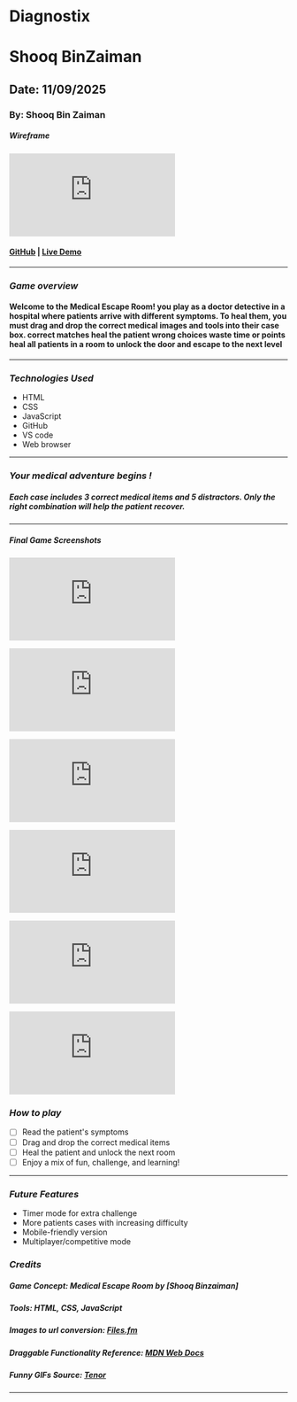 # Diagnostix
# Shooq BinZaiman
## Date: 11/09/2025

### By: Shooq Bin Zaiman
##### Wireframe
![Wireframe](https://fv5-5.files.fm/thumb_show.php?i=juzsatr3pn&view&v=1&PHPSESSID=5b8a2e403717a87ac9a1ee7b933a45cc34920114
)

#### [GitHub](https://github.com/shooqbinzaiman/Diagnostix) | [Live Demo](https://shooqproject.surge.sh)
***

### ***Game overview***
#### Welcome to the Medical Escape Room! you play as a doctor detective in a hospital where patients arrive with different symptoms. To heal them, you must drag and drop the correct medical images and tools into their case box. correct matches heal the patient wrong choices waste time or points heal all patients in a room to unlock the door and escape to the next level
***

### ***Technologies Used***
* HTML
* CSS
* JavaScript
* GitHub
* VS code
* Web browser


***

### ***Your medical adventure begins !***

##### Each case includes 3 correct medical items and 5 distractors. Only the right combination will help the patient recover.
***

##### Final Game Screenshots
![index.html](https://fv5-4.files.fm/thumb_show.php?i=bdvfrnzaqj&view&v=1&PHPSESSID=5b8a2e403717a87ac9a1ee7b933a45cc34920114)

![cases.html](https://fv5-5.files.fm/thumb_show.php?i=s7bfeu4yrd&view&v=1&PHPSESSID=5b8a2e403717a87ac9a1ee7b933a45cc34920114)

![cases.html](https://fv5-5.files.fm/thumb_show.php?i=mwvgpub8my&view&v=1&PHPSESSID=5b8a2e403717a87ac9a1ee7b933a45cc34920114)

![cases.html](https://fv5-5.files.fm/thumb_show.php?i=mwvgpub8my&view&v=1&PHPSESSID=5b8a2e403717a87ac9a1ee7b933a45cc34920114)

![patient2.html](https://fv5-5.files.fm/thumb_show.php?i=9kdnemv9j5&view&v=1&PHPSESSID=5b8a2e403717a87ac9a1ee7b933a45cc34920114)

![GIF](https://fv5-5.files.fm/thumb_show.php?i=ayhbe7n6j5&view&v=1&PHPSESSID=5b8a2e403717a87ac9a1ee7b933a45cc34920114)


### ***How to play***

- [ ] Read the patient's symptoms
- [ ] Drag and drop the correct medical items
- [ ] Heal the patient and unlock the next room
- [ ] Enjoy a mix of fun, challenge, and learning!
***
### ***Future Features***
- Timer mode for extra challenge
- More patients cases with increasing difficulty
- Mobile-friendly version
- Multiplayer/competitive mode

### ***Credits***

##### Game Concept: Medical Escape Room by [Shooq Binzaiman]

##### Tools: HTML, CSS, JavaScript

##### Images to url conversion: [Files.fm](https://files.fm/f/juzsatr3pn)

##### Draggable Functionality Reference: [MDN Web Docs](https://developer.mozilla.org/en-US/docs/Web/API/HTML_Drag_and_Drop_API)

##### Funny GIFs Source: [Tenor](https://tenor.com/search/medical-gifs)

***
